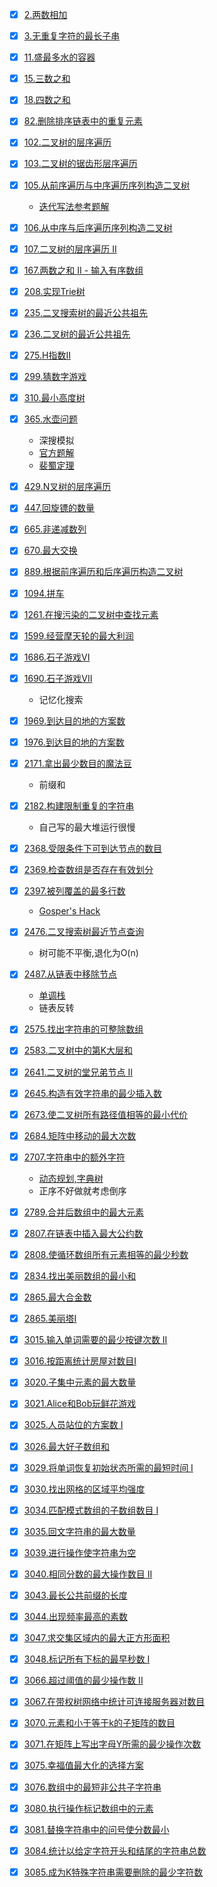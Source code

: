 - [x] [2.两数相加](https://leetcode.cn/problems/add-two-numbers/ )
- [x] [3.无重复字符的最长子串](https://leetcode.cn/problems/longest-substring-without-repeating-characters/ )
- [x] [11.盛最多水的容器](https://leetcode.cn/problems/container-with-most-water/)
- [x] [15.三数之和](https://leetcode.cn/problems/3sum)
- [x] [18.四数之和](https://leetcode.cn/problems/4sum)
- [x] [82.删除排序链表中的重复元素](https://leetcode.cn/problems/remove-duplicates-from-sorted-list-ii/ )
- [x] [102.二叉树的层序遍历](https://leetcode.cn/problems/binary-tree-level-order-traversal/)
- [x] [103.二叉树的锯齿形层序遍历](https://leetcode.cn/problems/binary-tree-zigzag-level-order-traversal/)
- [x] [105.从前序遍历与中序遍历序列构造二叉树](https://leetcode.cn/problems/construct-binary-tree-from-preorder-and-inorder-traversal/)

  - [迭代写法参考题解](https://leetcode.cn/problems/construct-binary-tree-from-preorder-and-inorder-traversal/solutions/255811/cong-qian-xu-yu-zhong-xu-bian-li-xu-lie-gou-zao-9/)

- [x] [106.从中序与后序遍历序列构造二叉树](https://leetcode.cn/problems/construct-binary-tree-from-inorder-and-postorder-traversal/)
- [x] [107.二叉树的层序遍历 II](https://leetcode.cn/problems/binary-tree-level-order-traversal-ii/)
- [x] [167.两数之和 II - 输入有序数组](https://leetcode.cn/problems/two-sum-ii-input-array-is-sorted/)
- [x] [208.实现Trie树](https://leetcode.cn/problems/implement-trie-prefix-tree/ )
- [x] [235.二叉搜索树的最近公共祖先](https://leetcode.cn/problems/lowest-common-ancestor-of-a-binary-search-tree/)
- [x] [236.二叉树的最近公共祖先](https://leetcode.cn/problems/lowest-common-ancestor-of-a-binary-tree/)
- [x] [275.H指数II](https://leetcode.cn/problems/h-index-ii/ )
- [x] [299.猜数字游戏](https://leetcode.cn/problems/bulls-and-cows/)
- [x] [310.最小高度树](https://leetcode.cn/problems/minimum-height-trees/)
- [x] [365.水壶问题](https://leetcode.cn/problems/number-of-boomerangs/ )

  - 深搜模拟
  - [官方题解](https://leetcode.cn/problems/water-and-jug-problem/solutions/161010/shui-hu-wen-ti-by-leetcode-solution/)
  - [裴蜀定理](https://baike.baidu.com/item/%E8%A3%B4%E8%9C%80%E5%AE%9A%E7%90%86)

- [x] [429.N叉树的层序遍历](https://leetcode.cn/problems/n-ary-tree-level-order-traversal/)
- [x] [447.回旋镖的数量](https://leetcode.cn/problems/number-of-boomerangs/)
- [x] [665.非递减数列](https://leetcode.cn/problems/non-decreasing-array/)
- [x] [670.最大交换](https://leetcode.cn/problems/maximum-swap/)
- [x] [889.根据前序遍历和后序遍历构造二叉树](https://leetcode.cn/problems/construct-binary-tree-from-preorder-and-postorder-traversal/)
- [x] [1094.拼车](https://leetcode.cn/problems/car-pooling/)
- [x] [1261.在搜污染的二叉树中查找元素](https://leetcode.cn/problems/find-elements-in-a-contaminated-binary-tree/)
- [x] [1599.经营摩天轮的最大利润](https://leetcode.cn/problems/maximum-profit-of-operating-a-centennial-wheel/)
- [x] [1686.石子游戏VI](https://leetcode.cn/problems/stone-game-vi/)
- [x] [1690.石子游戏VII](https://leetcode.cn/problems/stone-game-vii/)

  - 记忆化搜索

- [x] [1969.到达目的地的方案数](https://leetcode.cn/problems/minimum-non-zero-product-of-the-array-elements)
- [x] [1976.到达目的地的方案数](https://leetcode.cn/problems/number-of-ways-to-arrive-at-destination/)
- [x] [2171.拿出最少数目的魔法豆](https://leetcode.cn/problems/removing-minimum-number-of-magic-beans/)

  - 前缀和

- [x] [2182.构建限制重复的字符串](https://leetcode.cn/problems/construct-string-with-repeat-limit/)

  - 自己写的最大堆运行很慢

- [x] [2368.受限条件下可到达节点的数目](https://leetcode.cn/problems/reachable-nodes-with-restrictions/)
- [x] [2369.检查数组是否存在有效划分](https://leetcode.cn/problems/check-if-there-is-a-valid-partition-for-the-array/)
- [x] [2397.被列覆盖的最多行数](https://leetcode.cn/problems/maximum-rows-covered-by-columns/)

    - [Gosper's Hack](https://zhuanlan.zhihu.com/p/360512296)

- [x] [2476.二叉搜索树最近节点查询](https://leetcode.cn/problems/closest-nodes-queries-in-a-binary-search-tree/)

  - 树可能不平衡,退化为O(n)

- [x] [2487.从链表中移除节点](https://leetcode.cn/problems/remove-nodes-from-linked-list/)

    - [单调栈](https://blog.csdn.net/qq_58035032/article/details/129581665)
    - 链表反转

- [x] [2575.找出字符串的可整除数组](https://leetcode.cn/problems/find-the-divisibility-array-of-a-string/)
- [x] [2583.二叉树中的第K大层和](https://leetcode.cn/problems/kth-largest-sum-in-a-binary-tree/)
- [x] [2641.二叉树的堂兄弟节点 II](https://leetcode.cn/problems/cousins-in-binary-tree-ii/)
- [x] [2645.构造有效字符串的最少插入数](https://leetcode.cn/problems/minimum-additions-to-make-valid-string/)
- [x] [2673.使二叉树所有路径值相等的最小代价](https://leetcode.cn/problems/make-costs-of-paths-equal-in-a-binary-tree/)
- [x] [2684.矩阵中移动的最大次数](https://leetcode.cn/problems/maximum-number-of-moves-in-a-grid/)
- [x] [2707.字符串中的额外字符](https://leetcode.cn/problems/extra-characters-in-a-string/)

    - [动态规划,字典树](https://leetcode.cn/problems/extra-characters-in-a-string/solutions/2590667/zi-fu-chuan-zhong-de-e-wai-zi-fu-by-leet-f0lu/)
    - 正序不好做就考虑倒序

- [x] [2789.合并后数组中的最大元素](https://leetcode.cn/problems/largest-element-in-an-array-after-merge-operations/)
- [x] [2807.在链表中插入最大公约数](https://leetcode.cn/problems/insert-greatest-common-divisors-in-linked-list/)
- [x] [2808.使循环数组所有元素相等的最少秒数](https://leetcode.cn/problems/minimum-seconds-to-equalize-a-circular-array/)
- [x] [2834.找出美丽数组的最小和](https://leetcode.cn/problems/find-the-minimum-possible-sum-of-a-beautiful-array/)
- [x] [2865.最大合金数](https://leetcode.cn/problems/maximum-number-of-alloys/)
- [x] [2865.美丽塔I](https://leetcode.cn/problems/beautiful-towers-i/)
- [x] [3015.输入单词需要的最少按键次数 II](https://leetcode.cn/problems/minimum-number-of-pushes-to-type-word-ii/)
- [x] [3016.按距离统计房屋对数目I](https://leetcode.cn/problems/count-the-number-of-houses-at-a-certain-distance-i/)
- [x] [3020.子集中元素的最大数量](https://leetcode.cn/problems/find-the-maximum-number-of-elements-in-subset/)
- [x] [3021.Alice和Bob玩鲜花游戏](https://leetcode.cn/problems/alice-and-bob-playing-flower-game/)
- [x] [3025.人员站位的方案数 I](https://leetcode.cn/problems/find-the-number-of-ways-to-place-people-i/)
- [x] [3026.最大好子数组和](https://leetcode.cn/problems/maximum-good-subarray-sum/)
- [x] [3029.将单词恢复初始状态所需的最短时间 I](https://leetcode.cn/problems/minimum-time-to-revert-word-to-initial-state-i/)
- [x] [3030.找出网格的区域平均强度](https://leetcode.cn/problems/find-the-grid-of-region-average/)
- [x] [3034.匹配模式数组的子数组数目 I](https://leetcode.cn/problems/number-of-subarrays-that-match-a-pattern-i/)
- [x] [3035.回文字符串的最大数量](https://leetcode.cn/problems/maximum-palindromes-after-operations/)
- [x] [3039.进行操作使字符串为空](https://leetcode.cn/problems/apply-operations-to-make-string-empty/)
- [x] [3040.相同分数的最大操作数目 II](https://leetcode.cn/problems/maximum-number-of-operations-with-the-same-score-ii/)
- [x] [3043.最长公共前缀的长度](https://leetcode.cn/problems/find-the-length-of-the-longest-common-prefix/)
- [x] [3044.出现频率最高的素数](https://leetcode.cn/problems/most-frequent-prime/)
- [x] [3047.求交集区域内的最大正方形面积](https://leetcode.cn/problems/find-the-largest-area-of-square-inside-two-rectangles/)
- [x] [3048.标记所有下标的最早秒数 I](https://leetcode.cn/problems/earliest-second-to-mark-indices-i/)
- [x] [3066.超过阈值的最少操作数 II](https://leetcode.cn/problems/minimum-operations-to-exceed-threshold-value-ii/)
- [x] [3067.在带权树网络中统计可连接服务器对数目](https://leetcode.cn/problems/count-pairs-of-connectable-servers-in-a-weighted-tree-network/)
- [x] [3070.元素和小于等于k的子矩阵的数目](https://leetcode.cn/problems/count-submatrices-with-top-left-element-and-sum-less-than-k/)
- [x] [3071.在矩阵上写出字母Y所需的最少操作次数](https://leetcode.cn/problems/minimum-operations-to-write-the-letter-y-on-a-grid/)
- [x] [3075.幸福值最大化的选择方案](https://leetcode.cn/problems/maximize-happiness-of-selected-children/)
- [x] [3076.数组中的最短非公共子字符串](https://leetcode.cn/problems/shortest-uncommon-substring-in-an-array/)
- [x] [3080.执行操作标记数组中的元素](https://leetcode.cn/problems/mark-elements-on-array-by-performing-queries/)
- [x] [3081.替换字符串中的问号使分数最小](https://leetcode.cn/problems/replace-question-marks-in-string-to-minimize-its-value/)
- [x] [3084.统计以给定字符开头和结尾的字符串总数](https://leetcode.cn/problems/count-substrings-starting-and-ending-with-given-character/)
- [x] [3085.成为K特殊字符串需要删除的最少字符数](https://leetcode.cn/problems/minimum-deletions-to-make-string-k-special/)